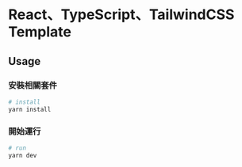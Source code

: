 # React、TypeScript、TailwindCSS Template

## Usage

### 安裝相關套件

```bash
# install
yarn install
```

### 開始運行

```bash
# run
yarn dev
```
